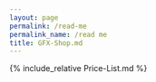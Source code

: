 ```yaml
---
layout: page
permalink: /read-me
permalink_name: /read me
title: GFX-Shop.md
---
```


{% include_relative Price-List.md %}
